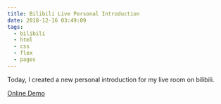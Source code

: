 ```yaml
---
title: Bilibili Live Personal Introduction
date: 2018-12-16 03:49:09
tags:
  - bilibili
  - html
  - css
  - flex
  - pages
---
```


Today, I created a new personal introduction for my live room on bilibili.

[Online Demo](/assets/2018-12-16-bilibili-live-personal-introduction/index.html)
